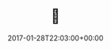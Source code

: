 ---
retweeted: false
source: <a href="http://www.samruston.co.uk" rel="nofollow">Flamingo for Android</a>
entities:
  hashtags: []
  symbols: []
  user_mentions: []
  urls:
  - url: https://t.co/NhARxzTyzT
    expanded_url: https://i.redd.it/w8ye1jwg5hcy.png
    display_url: i.redd.it/w8ye1jwg5hcy.p…
    indices:
    - '2'
    - '25'
display_text_range:
- '0'
- '25'
favorite_count: '1'
id_str: '825464216022810626'
truncated: false
retweet_count: '0'
id: '825464216022810626'
possibly_sensitive: false
created_at: Sat Jan 28 22:03:00 +0000 2017
favorited: false
full_text: "\U0001F4AF"
lang: qme
quote_url: https://i.redd.it/w8ye1jwg5hcy.png
tags:
- pesos:twitter
date: '2017-01-28T22:03:00+00:00'
src: https://twitter.com/bascht/status/825464216022810626
original_url: https://twitter.com/bascht/status/825464216022810626
type: twitter_tweet
text: "\U0001F4AF"
title: "\U0001F4AF"

---